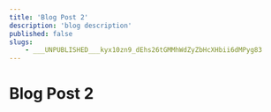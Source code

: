 ```yaml
---
title: 'Blog Post 2'
description: 'blog description'
published: false
slugs:
    - ___UNPUBLISHED___kyx10zn9_dEhs26tGMMhWdZyZbHcXHbii6dMPyg83
---
```


# Blog Post 2
